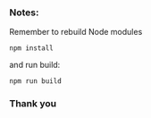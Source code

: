 ### Notes:
Remember to rebuild Node modules
```
npm install
```

and run build:
```
npm run build
```

### Thank you